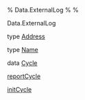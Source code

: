 % Data.ExternalLog
% 
% 

Data.ExternalLog

type [Address](Data-ExternalLog.html#t:Address)

type [Name](Data-ExternalLog.html#t:Name)

data [Cycle](Data-ExternalLog.html#t:Cycle)

[reportCycle](Data-ExternalLog.html#v:reportCycle)

[initCycle](Data-ExternalLog.html#v:initCycle)
